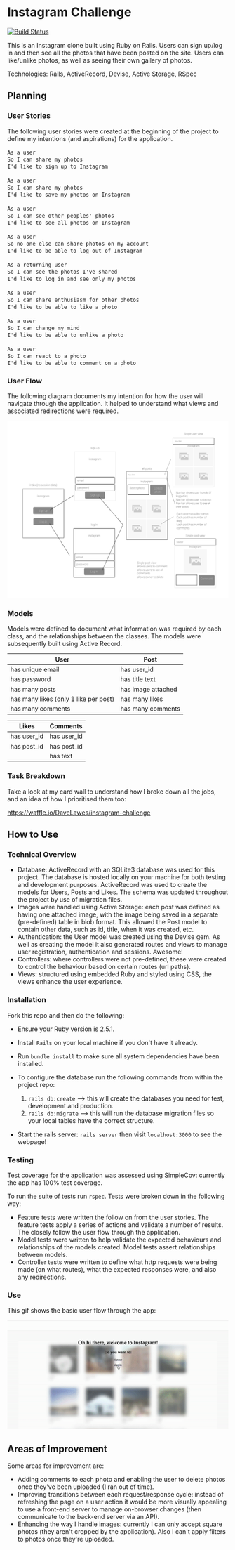# Instagram Challenge

[![Build Status](https://travis-ci.org/DaveLawes/instagram-challenge.svg?branch=master)](https://travis-ci.org/DaveLawes/instagram-challenge)

This is an Instagram clone built using Ruby on Rails. Users can sign up/log in and then see all the photos that have been posted on the site. Users can like/unlike photos, as well as seeing their own gallery of photos.

Technologies: Rails, ActiveRecord, Devise, Active Storage, RSpec


## Planning

### User Stories

The following user stories were created at the beginning of the project to define my intentions (and aspirations) for the application.

```
As a user
So I can share my photos
I'd like to sign up to Instagram

As a user
So I can share my photos
I'd like to save my photos on Instagram

As a user
So I can see other peoples' photos
I'd like to see all photos on Instagram

As a user
So no one else can share photos on my account
I'd like to be able to log out of Instagram

As a returning user
So I can see the photos I've shared
I'd like to log in and see only my photos

As a user
So I can share enthusiasm for other photos
I'd like to be able to like a photo

As a user
So I can change my mind
I'd like to be able to unlike a photo

As a user
So I can react to a photo
I'd like to be able to comment on a photo

```

### User Flow

The following diagram documents my intention for how the user will navigate through the application. It helped to understand what views and associated redirections were required.

<img src='docs/instagram_user_flow.png'>


### Models

Models were defined to document what information was required by each class, and the relationships between the classes. The models were subsequently built using Active Record.

| User | Post |
|-----| -----|
| has unique email | has user_id
| has password | has title text
| has many posts | has image attached
| has many likes (only 1 like per post) | has many likes
| has many comments | has many comments


| Likes | Comments
|----| -----|
| has user_id | has user_id
| has post_id | has post_id
| | has text

### Task Breakdown

Take a look at my card wall to understand how I broke down all the jobs, and an idea of how I prioritised them too:

https://waffle.io/DaveLawes/instagram-challenge


## How to Use

### Technical Overview

- Database: ActiveRecord with an SQLite3 database was used for this project. The database is hosted locally on your machine for both testing and development purposes. ActiveRecord was used to create the models for Users, Posts and Likes. The schema was updated throughout the project by use of migration files. 
- Images were handled using Active Storage: each post was defined as having one attached image, with the image being saved in a separate (pre-defined) table in blob format. This allowed the Post model to contain other data, such as id, title, when it was created, etc. 
- Authentication: the User model was created using the Devise gem. As well as creating the model it also generated routes and views to manage user registration, authentication and sessions. Awesome!
- Controllers: where controllers were not pre-defined, these were created to control the behaviour based on certain routes (url paths). 
- Views: structured using embedded Ruby and styled using CSS, the views enhance the user experience.

### Installation

Fork this repo and then do the following:

* Ensure your Ruby version is 2.5.1.

* Install `Rails` on your local machine if you don't have it already.

* Run `bundle install` to make sure all system dependencies have been installed.

* To configure the database run the following commands from within the project repo:
	1. `rails db:create` --> this will create the databases you need for test, development and production.
	2. `rails db:migrate` --> this will run the database migration files so your local tables have the correct structure.

* Start the rails server: `rails server` then visit `localhost:3000` to see the webpage!


### Testing

Test coverage for the application was assessed using SimpleCov: currently the app has 100% test coverage.

To run the suite of tests run `rspec`. Tests were broken down in the following way:

- Feature tests were written the follow on from the user stories. The feature tests apply a series of actions and validate a number of results. The closely follow the user flow through the application.
- Model tests were written to help validate the expected behaviours and relationships of the models created. Model tests assert relationships between models.
- Controller tests were written to define what http requests were being made (on what routes), what the expected responses were, and also any redirections. 


### Use

This gif shows the basic user flow through the app:

<p align="center">
<img src=https://github.com/DaveLawes/instagram-challenge/blob/master/public/instagram_walkthrough.gif>
</p>


## Areas of Improvement

Some areas for improvement are:

- Adding comments to each photo and enabling the user to delete photos once they've been uploaded (I ran out of time).
- Improving transitions between each request/response cycle: instead of refreshing the page on a user action it would be more visually appealing to use a front-end server to manage on-browser changes (then communicate to the back-end server via an API).
- Enhancing the way I handle images: currently I can only accept square photos (they aren't cropped by the application). Also I can't apply filters to photos once they're uploaded.


